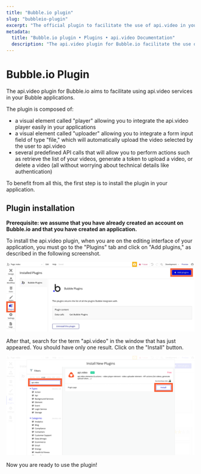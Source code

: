 ```yaml
---
title: "Bubble.io plugin"
slug: "bubbleio-plugin"
excerpt: "The official plugin to facilitate the use of api.video in your Bubble applications."
metadata: 
  title: "Bubble.io plugin • Plugins • api.video Documentation"
  description: "The api.video plugin for Bubble.io facilitate the use of api.video services in your Bubble applications."
---
```


Bubble.io Plugin
================

The api.video plugin for Bubble.io aims to facilitate using api.video services in your Bubble applications. 

The plugin is composed of:
- a visual element called "player" allowing you to integrate the api.video player easily in your applications
- a visual element called "uploader" allowing you to integrate a form input field of type "file," which will automatically upload the video selected by the user to api.video
- several predefined API calls that will allow you to perform actions such as retrieve the list of your videos, generate a token to upload a video, or delete a video (all without worrying about technical details like authentication)

To benefit from all this, the first step is to install the plugin in your application.

## Plugin installation

**Prerequisite: we assume that you have already created an account on Bubble.io and that you have created an application.**


To install the api.video plugin, when you are on the editing interface of your application, you must go to the "Plugins" tab and click on "Add plugins," as described in the following screenshot. 


![](/_assets/bubbleio_1.jpg)


After that, search for the term "api.video" in the window that has just appeared. You should have only one result. Click on the "Install" button.


![](/_assets/bubbleio_3.png)

Now you are ready to use the plugin!
